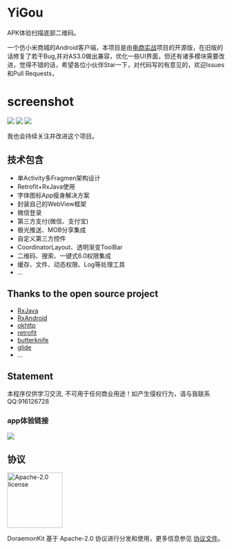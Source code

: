 # YiGou

APK体验扫描底部二维码。

一个仿小米商城的Android客户端，本项目是由[电商实战](https://coding.imooc.com/class/116.html)项目的开源版，在旧版的话修复了若干Bug,并对AS3.0做出兼容，优化一些UI界面，但还有诸多模块需要改进，觉得不错的话，希望各位小伙伴Star一下，对代码写的有意见的，欢迎Issues和Pull Requests， 

# screenshot
![](picture/splash.png)
![](picture/home.png)
![](picture/person.png)

我也会持续关注并改进这个项目。

## 技术包含 

* 单Activity多Fragmen架构设计
* Retrofit+RxJava使用
* 字体图标App瘦身解决方案
* 封装自己的WebView框架
* 微信登录
* 第三方支付(微信、支付宝)
* 极光推送、MOB分享集成
* 自定义第三方控件
* CoordinatorLayout、透明渐变ToolBar
* 二维码、搜索、一键式6.0权限集成
* 缓存、文件、动态权限、Log等处理工具
* ...

## Thanks to the open source project

* [RxJava](https://github.com/ReactiveX/RxJava)
* [RxAndroid](https://github.com/ReactiveX/RxAndroid)
* [okhttp](https://github.com/square/okhttp)
* [retrofit](https://github.com/square/retrofit)
* [butterknife](https://github.com/JakeWharton/butterknife)
* [glide](https://github.com/bumptech/glide)
* ...

## Statement
本程序仅供学习交流, 不可用于任何商业用途！如产生侵权行为，请与我联系QQ:916126728

### app体验链接

<img src="picture/dowlod.png">

## 协议

<img alt="Apache-2.0 license" src="https://lucene.apache.org/images/mantle-power.png" width="128">

DoraemonKit 基于 Apache-2.0 协议进行分发和使用，更多信息参见 [协议文件](LICENSE)。

